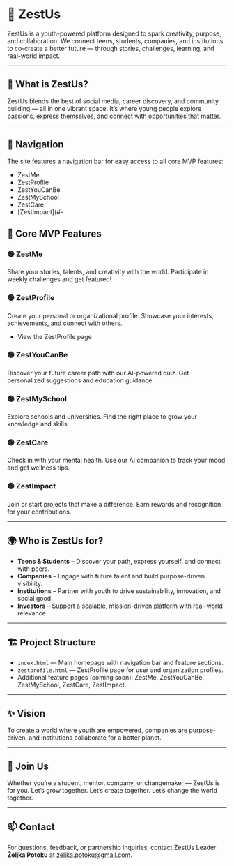 # 🌟 ZestUs

ZestUs is a youth-powered platform designed to spark creativity, purpose, and collaboration.
We connect teens, students, companies, and institutions to co-create a better future — through stories, challenges, learning, and real-world impact.

---

## 🚀 What is ZestUs?

ZestUs blends the best of social media, career discovery, and community building — all in one vibrant space.
It’s where young people explore passions, express themselves, and connect with opportunities that matter.

---

## 🧭 Navigation

The site features a navigation bar for easy access to all core MVP features:

- ZestMe
- ZestProfile
- ZestYouCanBe
- ZestMySchool
- ZestCare
- [ZestImpact](#-

## 🎯 Core MVP Features

### 🟢 ZestMe
Share your stories, talents, and creativity with the world. Participate in weekly challenges and get featured!

### 🟢 ZestProfile
Create your personal or organizational profile. Showcase your interests, achievements, and connect with others.
- View the ZestProfile page

### 🟢 ZestYouCanBe
Discover your future career path with our AI-powered quiz. Get personalized suggestions and education guidance.

### 🟢 ZestMySchool
Explore schools and universities. Find the right place to grow your knowledge and skills.

### 🟢 ZestCare
Check in with your mental health. Use our AI companion to track your mood and get wellness tips.

### 🟢 ZestImpact
Join or start projects that make a difference. Earn rewards and recognition for your contributions.

---

## 🌍 Who is ZestUs for?

- **Teens & Students** – Discover your path, express yourself, and connect with peers.
- **Companies** – Engage with future talent and build purpose-driven visibility.
- **Institutions** – Partner with youth to drive sustainability, innovation, and social good.
- **Investors** – Support a scalable, mission-driven platform with real-world relevance.

---

## 🏗️ Project Structure

- `index.html` — Main homepage with navigation bar and feature sections.
- `zestprofile.html` — ZestProfile page for user and organization profiles.
- Additional feature pages (coming soon): ZestMe, ZestYouCanBe, ZestMySchool, ZestCare, ZestImpact.

---

## ✨ Vision

To create a world where youth are empowered, companies are purpose-driven, and institutions collaborate for a better planet.

---

## 🤝 Join Us

Whether you’re a student, mentor, company, or changemaker — ZestUs is for you.
Let’s grow together. Let’s create together. Let’s change the world together.

---

## 📫 Contact

For questions, feedback, or partnership inquiries, contact ZestUs Leader **Željka Potoku** at zeljka.potoku@gmail.com.

